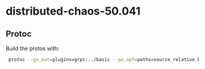 # distributed-chaos-50.041

## Protoc

Build the protos with:
```bash
 protoc --go_out=plugins=grpc:../basic --go_opt=paths=source_relative basic.proto 
```

